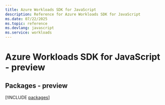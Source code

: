 ```yaml
---
title: Azure Workloads SDK for JavaScript
description: Reference for Azure Workloads SDK for JavaScript
ms.date: 07/22/2025
ms.topic: reference
ms.devlang: javascript
ms.service: workloads
---
```

# Azure Workloads SDK for JavaScript - preview
## Packages - preview
[!INCLUDE [packages](workloads-index.md)]